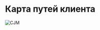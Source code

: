 # Карта путей клиента
![CJM](https://github.com/user-attachments/assets/b16de972-d8a6-4ce1-bf41-590968e0baf4)
